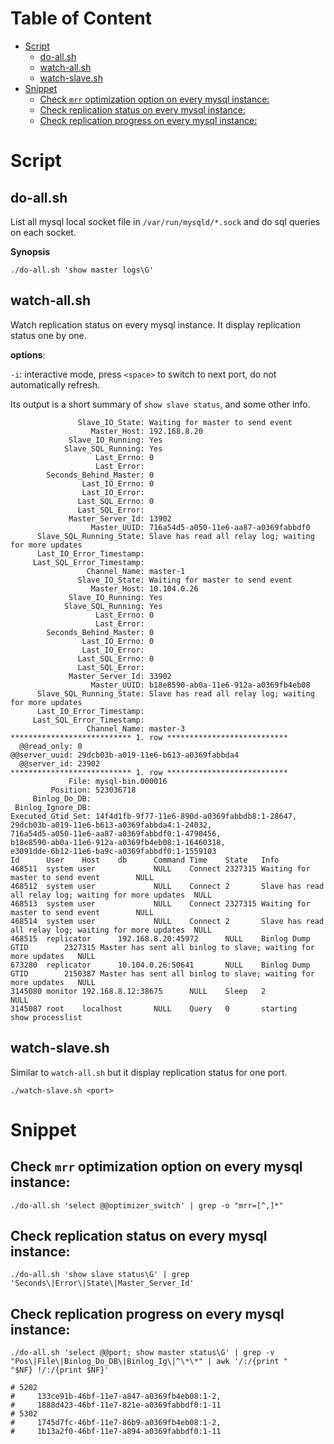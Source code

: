 <!-- START doctoc generated TOC please keep comment here to allow auto update -->
<!-- DON'T EDIT THIS SECTION, INSTEAD RE-RUN doctoc TO UPDATE -->
#   Table of Content

- [Script](#script)
  - [do-all.sh](#do-allsh)
  - [watch-all.sh](#watch-allsh)
  - [watch-slave.sh](#watch-slavesh)
- [Snippet](#snippet)
  - [Check `mrr` optimization option on every mysql instance:](#check-mrr-optimization-option-on-every-mysql-instance)
  - [Check replication status on every mysql instance:](#check-replication-status-on-every-mysql-instance)
  - [Check replication progress on every mysql instance:](#check-replication-progress-on-every-mysql-instance)

<!-- END doctoc generated TOC please keep comment here to allow auto update -->

# Script

## do-all.sh

List all mysql local socket file in `/var/run/mysqld/*.sock` and do sql queries
on each socket.

**Synopsis**

```
./do-all.sh 'show master logs\G'
```

## watch-all.sh

Watch replication status on every mysql instance.
It display replication status one by one.

**options**:

`-i`: interactive mode, press `<space>` to switch to next port, do not
automatically refresh.

Its output is a short summary of `show slave status`, and some other info.

```
               Slave_IO_State: Waiting for master to send event
                  Master_Host: 192.168.8.20
             Slave_IO_Running: Yes
            Slave_SQL_Running: Yes
                   Last_Errno: 0
                   Last_Error:
        Seconds_Behind_Master: 0
                Last_IO_Errno: 0
                Last_IO_Error:
               Last_SQL_Errno: 0
               Last_SQL_Error:
             Master_Server_Id: 13902
                  Master_UUID: 716a54d5-a050-11e6-aa87-a0369fabbdf0
      Slave_SQL_Running_State: Slave has read all relay log; waiting for more updates
      Last_IO_Error_Timestamp:
     Last_SQL_Error_Timestamp:
                 Channel_Name: master-1
               Slave_IO_State: Waiting for master to send event
                  Master_Host: 10.104.0.26
             Slave_IO_Running: Yes
            Slave_SQL_Running: Yes
                   Last_Errno: 0
                   Last_Error:
        Seconds_Behind_Master: 0
                Last_IO_Errno: 0
                Last_IO_Error:
               Last_SQL_Errno: 0
               Last_SQL_Error:
             Master_Server_Id: 33902
                  Master_UUID: b18e8590-ab0a-11e6-912a-a0369fb4eb08
      Slave_SQL_Running_State: Slave has read all relay log; waiting for more updates
      Last_IO_Error_Timestamp:
     Last_SQL_Error_Timestamp:
                 Channel_Name: master-3
*************************** 1. row ***************************
  @@read_only: 0
@@server_uuid: 29dcb03b-a019-11e6-b613-a0369fabbda4
  @@server_id: 23902
*************************** 1. row ***************************
             File: mysql-bin.000016
         Position: 523036718
     Binlog_Do_DB:
 Binlog_Ignore_DB:
Executed_Gtid_Set: 14f4d1fb-9f77-11e6-890d-a0369fabbdb8:1-28647,
29dcb03b-a019-11e6-b613-a0369fabbda4:1-24032,
716a54d5-a050-11e6-aa87-a0369fabbdf0:1-4790456,
b18e8590-ab0a-11e6-912a-a0369fb4eb08:1-16460318,
e3091dde-6b12-11e6-ba9c-a0369fabbdf0:1-1559103
Id      User    Host    db      Command Time    State   Info
468511  system user             NULL    Connect 2327315 Waiting for master to send event        NULL
468512  system user             NULL    Connect 2       Slave has read all relay log; waiting for more updates  NULL
468513  system user             NULL    Connect 2327315 Waiting for master to send event        NULL
468514  system user             NULL    Connect 2       Slave has read all relay log; waiting for more updates  NULL
468515  replicator      192.168.8.20:45972      NULL    Binlog Dump GTID        2327315 Master has sent all binlog to slave; waiting for more updates   NULL
673280  replicator      10.104.0.26:50641       NULL    Binlog Dump GTID        2150387 Master has sent all binlog to slave; waiting for more updates   NULL
3145080 monitor 192.168.8.12:38675      NULL    Sleep   2               NULL
3145087 root    localhost       NULL    Query   0       starting        show processlist
```

## watch-slave.sh

Similar to `watch-all.sh` but it display replication status for one port.

```
./watch-slave.sh <port>
```

# Snippet

## Check `mrr` optimization option on every mysql instance:

```
./do-all.sh 'select @@optimizer_switch' | grep -o "mrr=[^,]*"
```

## Check replication status on every mysql instance:

```
./do-all.sh 'show slave status\G' | grep 'Seconds\|Error\|State\|Master_Server_Id'
```

## Check replication progress on every mysql instance:

```
./do-all.sh 'select @@port; show master status\G' | grep -v "Pos\|File\|Binlog_Do_DB\|Binlog_Ig\|^\*\*" | awk '/:/{print "    "$NF} !/:/{print $NF}'

# 5202
#     133ce91b-46bf-11e7-a847-a0369fb4eb08:1-2,
#     1888d423-46bf-11e7-821e-a0369fabbdf0:1-11
# 5302
#     1745d7fc-46bf-11e7-86b9-a0369fb4eb08:1-2,
#     1b13a2f0-46bf-11e7-a894-a0369fabbdf0:1-11
```

